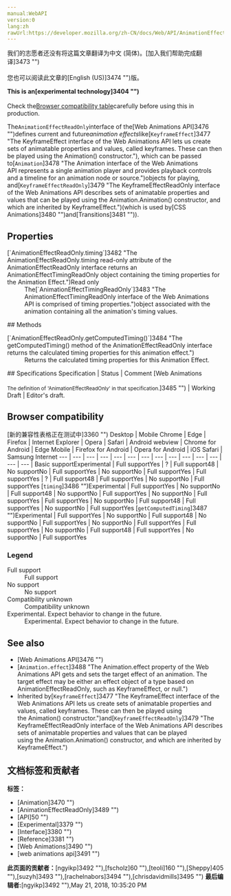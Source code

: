 ```yaml
---
manual:WebAPI
version:0
lang:zh
rawUrl:https://developer.mozilla.org/zh-CN/docs/Web/API/AnimationEffectReadOnly
---
```




<bdi>我们的志愿者还没有将这篇文章翻译为<bdi>中文 (简体)</bdi>。[加入我们帮助完成翻译]3473 "")<br></br>您也可以阅读此文章的[English (US)]3474 "")版。</bdi>






**This is an[experimental technology]3404 "")**<br></br>Check the[Browser compatibility table](%2533#Browser_compatibility "")carefully before using this in production.




The`AnimationEffectReadOnly`interface of the[Web Animations API]3476 "")defines current and future<em>animation effects</em>like[`KeyframeEffect`]3477 "The KeyframeEffect interface of the Web Animations API lets us create sets of animatable properties and values, called keyframes. These can then be played using the Animation() constructor."), which can be passed to[`Animation`]3478 "The Animation interface of the Web Animations API represents a single animation player and provides playback controls and a timeline for an animation node or source.")objects for playing, and[`KeyframeEffectReadOnly`]3479 "The KeyframeEffectReadOnly interface of the Web Animations API describes sets of animatable properties and values that can be played using the Animation.Animation() constructor, and which are inherited by KeyframeEffect.")(which is used by[CSS Animations]3480 "")and[Transitions]3481 "")).


## Properties<a name="Properties"></a>
<dl><dt>[`AnimationEffectReadOnly.timing`]3482 "The AnimationEffectReadOnly.timing read-only attribute of the AnimationEffectReadOnly interface returns an AnimationEffectTimingReadOnly object containing the timing properties for the Animation Effect.")Read only</dt><dd>The[`AnimationEffectTimingReadOnly`]3483 "The AnimationEffectTimingReadOnly interface of the Web Animations API is comprised of timing properties.")object associated with the animation containing all the animation&#39;s timing values.</dd></dl>
## Methods<a name="Methods"></a>
<dl><dt>[`AnimationEffectReadOnly.getComputedTiming()`]3484 "The getComputedTiming() method of the AnimationEffectReadOnly interface returns the calculated timing properties for this animation effect.")</dt><dd>Returns the calculated timing properties for this Animation Effect.</dd></dl><dl></dl>
## Specifications<a name="Specifications"></a>
Specification | Status | Comment 
[Web Animations<br></br><small>The definition of &#39;AnimationEffectReadOnly&#39; in that specification.</small>]3485 "") | Working Draft | Editor&#39;s draft. 


## Browser compatibility<a name="Browser_compatibility"></a>
[新的兼容性表格正在测试中<i></i>]3360 "")
<abbr>Desktop<i></i></abbr> | <abbr>Mobile<i></i></abbr> 
<abbr>Chrome<i></i></abbr> | <abbr>Edge<i></i></abbr> | <abbr>Firefox<i></i></abbr> | <abbr>Internet Explorer<i></i></abbr> | <abbr>Opera<i></i></abbr> | <abbr>Safari<i></i></abbr> | <abbr>Android webview<i></i></abbr> | <abbr>Chrome for Android<i></i></abbr> | <abbr>Edge Mobile<i></i></abbr> | <abbr>Firefox for Android<i></i></abbr> | <abbr>Opera for Android<i></i></abbr> | <abbr>iOS Safari<i></i></abbr> | <abbr>Samsung Internet<i></i></abbr> 
 ---  |  ---  |  ---  |  ---  |  ---  |  ---  |  ---  |  ---  |  ---  |  ---  |  ---  |  ---  |  ---  |  ---  | 
Basic support<abbr>Experimental<i></i></abbr> | <abbr>Full support</abbr>Yes | <abbr>?</abbr> | <abbr>Full support</abbr>48 | <abbr>No support</abbr>No | <abbr>Full support</abbr>Yes | <abbr>No support</abbr>No | <abbr>Full support</abbr>Yes | <abbr>Full support</abbr>Yes | <abbr>?</abbr> | <abbr>Full support</abbr>48 | <abbr>Full support</abbr>Yes | <abbr>No support</abbr>No | <abbr>Full support</abbr>Yes 
[`timing`]3486 "")<abbr>Experimental<i></i></abbr> | <abbr>Full support</abbr>Yes | <abbr>No support</abbr>No | <abbr>Full support</abbr>48 | <abbr>No support</abbr>No | <abbr>Full support</abbr>Yes | <abbr>No support</abbr>No | <abbr>Full support</abbr>Yes | <abbr>Full support</abbr>Yes | <abbr>No support</abbr>No | <abbr>Full support</abbr>48 | <abbr>Full support</abbr>Yes | <abbr>No support</abbr>No | <abbr>Full support</abbr>Yes 
[`getComputedTiming`]3487 "")<abbr>Experimental<i></i></abbr> | <abbr>Full support</abbr>Yes | <abbr>No support</abbr>No | <abbr>Full support</abbr>48 | <abbr>No support</abbr>No | <abbr>Full support</abbr>Yes | <abbr>No support</abbr>No | <abbr>Full support</abbr>Yes | <abbr>Full support</abbr>Yes | <abbr>No support</abbr>No | <abbr>Full support</abbr>48 | <abbr>Full support</abbr>Yes | <abbr>No support</abbr>No | <abbr>Full support</abbr>Yes 


### Legend<a name="Legend"></a>
<dl><dt><abbr>Full support</abbr></dt><dd>Full support</dd><dt><abbr>No support</abbr></dt><dd>No support</dd><dt><abbr>Compatibility unknown</abbr></dt><dd>Compatibility unknown</dd><dt><abbr>Experimental. Expect behavior to change in the future.<i></i></abbr></dt><dd>Experimental. Expect behavior to change in the future.</dd></dl>

## See also<a name="See_also"></a>

* [Web Animations API]3476 "")
* [`Animation.effect`]3488 "The Animation.effect property of the Web Animations API gets and sets the target effect of an animation. The target effect may be either an effect object of a type based on AnimationEffectReadOnly, such as KeyframeEffect, or null.")
* Inherited by[`KeyframeEffect`]3477 "The KeyframeEffect interface of the Web Animations API lets us create sets of animatable properties and values, called keyframes. These can then be played using the Animation() constructor.")and[`KeyframeEffectReadOnly`]3479 "The KeyframeEffectReadOnly interface of the Web Animations API describes sets of animatable properties and values that can be played using the Animation.Animation() constructor, and which are inherited by KeyframeEffect.")



## 文档标签和贡献者
**标签：**
* [Animation]3470 "")
* [AnimationEffectReadOnly]3489 "")
* [API]50 "")
* [Experimental]3379 "")
* [Interface]3380 "")
* [Reference]3381 "")
* [Web Animations]3490 "")
* [web animations api]3491 "")

**此页面的贡献者：**[ngyikp]3492 ""),[fscholz]60 ""),[teoli]160 ""),[Sheppy]405 ""),[suzyh]3493 ""),[rachelnabors]3494 ""),[chrisdavidmills]3495 "")
**最后编辑者:**[ngyikp]3492 ""),<time>May 21, 2018, 10:35:20 PM</time>



